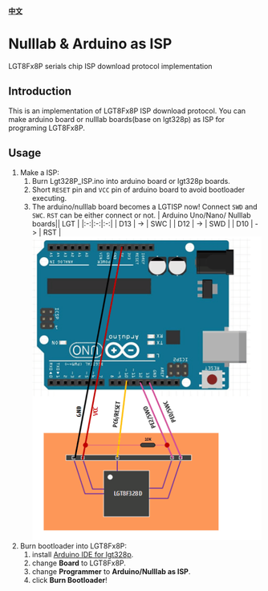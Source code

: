 **[中文](README_zh.md)**
# Nulllab & Arduino as ISP
LGT8Fx8P serials chip ISP download protocol implementation

## Introduction
This is an implementation of LGT8Fx8P ISP download protocol. You can make arduino board or nulllab boards(base on lgt328p) as ISP for programing LGT8Fx8P.

## Usage
1. Make a ISP:
   1. Burn Lgt328P_ISP.ino into arduino board or lgt328p boards.
   2. Short `RESET` pin and `VCC` pin of arduino board to avoid bootloader executing.
   3. The arduino/nulllab board becomes a LGTISP now! Connect `SWD` and `SWC`. `RST` can be either connect or not.
      | Arduino Uno/Nano/ Nulllab boards|| LGT |
      |:-:|:-:|:-:|
      | D13 | -> | SWC |
      | D12 | -> | SWD |
      | D10 | -> | RST |
![](./Lgt328P_ISP.png)
2. Burn bootloader into LGT8Fx8P:
   1. install [Arduino IDE for lgt328p](https://github.com/nulllaborg/arduino_nulllab).
   2. change **Board** to LGT8Fx8P.
   3. change **Programmer** to **Arduino/Nulllab as ISP**.
   4. click **Burn Bootloader**!


